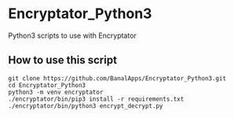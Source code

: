 # Encryptator_Python3
Python3 scripts to use with Encryptator

## How to use this script
```
git clone https://github.com/BanalApps/Encryptator_Python3.git
cd Encryptator_Python3
python3 -m venv encryptator
./encryptator/bin/pip3 install -r requirements.txt
./encryptator/bin/python3 encrypt_decrypt.py
```
